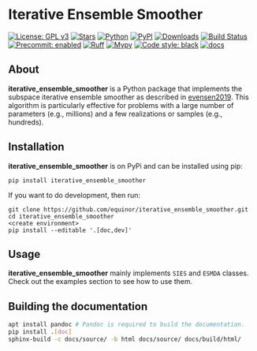 Iterative Ensemble Smoother
===========================

[![License: GPL v3](https://img.shields.io/badge/License-GPLv3-blue.svg)](https://github.com/equinor/iterative_ensemble_smoother/blob/main/COPYING)
[![Stars](https://img.shields.io/github/stars/equinor/iterative_ensemble_smoother.svg?style=social&label=Star&maxAge=2592000)](https://github.com/equinor/iterative_ensemble_smoother/stargazers)
[![Python](https://img.shields.io/pypi/pyversions/iterative_ensemble_smoother.svg)](https://pypi.org/pypi/iterative_ensemble_smoother)
[![PyPI](https://img.shields.io/pypi/v/iterative_ensemble_smoother.svg)](https://pypi.org/pypi/iterative_ensemble_smoother)
[![Downloads](https://static.pepy.tech/badge/iterative_ensemble_smoother)](https://pepy.tech/project/iterative_ensemble_smoother)
[![Build Status](https://github.com/equinor/iterative_ensemble_smoother/actions/workflows/upload_to_pypi.yml/badge.svg)](https://github.com/equinor/iterative_ensemble_smoother/actions/workflows/main.yml)
[![Precommit: enabled](https://img.shields.io/badge/pre--commit-enabled-brightgreen?logo=pre-commit)](https://github.com/pre-commit/pre-commit)
[![Ruff](https://img.shields.io/endpoint?url=https://raw.githubusercontent.com/astral-sh/ruff/main/assets/badge/v2.json)](https://github.com/astral-sh/ruff)
[![Mypy](https://www.mypy-lang.org/static/mypy_badge.svg)](https://mypy-lang.org/)
[![Code style: black](https://img.shields.io/badge/code%20style-black-000000.svg)](https://github.com/psf/black)
[![docs](https://readthedocs.org/projects/iterative_ensemble_smoother/badge/?version=latest&style=plastic)](https://iterative-ensemble-smoother.readthedocs.io/)

## About

**iterative_ensemble_smoother** is a Python package that implements the subspace iterative ensemble smoother as described in [evensen2019](https://www.frontiersin.org/articles/10.3389/fams.2019.00047/full).
This algorithm is particularly effective for problems with a large number of parameters (e.g., millions) and a few realizations or samples (e.g., hundreds).

## Installation

**iterative_ensemble_smoother** is on PyPi and can be installed using pip:

```text
pip install iterative_ensemble_smoother
```

If you want to do development, then run:

```text
git clone https://github.com/equinor/iterative_ensemble_smoother.git
cd iterative_ensemble_smoother
<create environment>
pip install --editable '.[doc,dev]'
```

## Usage

**iterative_ensemble_smoother** mainly implements `SIES` and `ESMDA` classes. 
Check out the examples section to see how to use them.

## Building the documentation

```bash
apt install pandoc # Pandoc is required to build the documentation.
pip install .[doc]
sphinx-build -c docs/source/ -b html docs/source/ docs/build/html/
```
